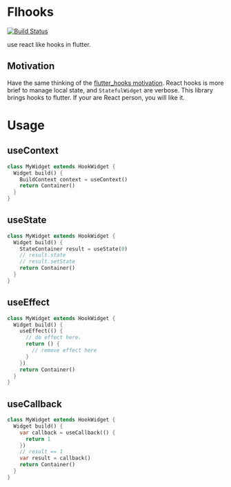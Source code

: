 # Flhooks

[![Build Status](https://travis-ci.org/huangbinjie/frhooks.svg?branch=master)](https://travis-ci.org/huangbinjie/frhooks)

use react like hooks in flutter.

## Motivation
Have the same thinking of the [flutter_hooks motivation](https://github.com/rrousselGit/flutter_hooks#motivation). React hooks is more brief to manage local state, and `StatefulWidget` are verbose. This library brings hooks to flutter. If your are React person, you will like it.

# Usage

## useContext

```dart
class MyWidget extends HookWidget {
  Widget build() {
    BuildContext context = useContext() 
    return Container()
  }
}
```

## useState

```dart
class MyWidget extends HookWidget {
  Widget build() {
    StateContainer result = useState(0)
    // result.state
    // result.setState
    return Container()
  }
}
```

## useEffect

```dart
class MyWidget extends HookWidget {
  Widget build() {
    useEffect(() {
      // do effect here.
      return () {
        // remove effect here
      }
    })
    return Container()
  }
}
```

## useCallback

```dart
class MyWidget extends HookWidget {
  Widget build() {
    var callback = useCallback(() {
      return 1
    })
    // result == 1
    var result = callback()
    return Container()
  }
}
```
